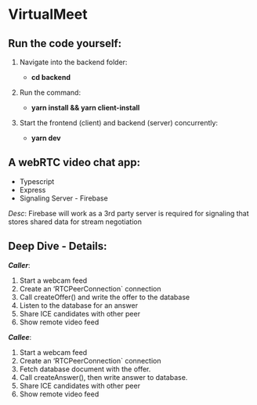 # VirtualMeet

## Run the code yourself:

1. Navigate into the backend folder:

   - **cd backend**

2. Run the command:

   - **yarn install && yarn client-install**

3. Start the frontend (client) and backend (server) concurrently:

   - **yarn dev**

## A webRTC video chat app:

- Typescript
- Express
- Signaling Server - Firebase

_Desc_: Firebase will work as a 3rd party server is required for signaling that stores shared data
for stream negotiation

## Deep Dive - Details:

**_Caller_**:

1. Start a webcam feed
2. Create an ‘RTCPeerConnection` connection
3. Call createOffer() and write the offer to the database
4. Listen to the database for an answer
5. Share ICE candidates with other peer
6. Show remote video feed

**_Callee_**:

1. Start a webcam feed
2. Create an ‘RTCPeerConnection` connection
3. Fetch database document with the offer.
4. Call createAnswer(), then write answer to database.
5. Share ICE candidates with other peer
6. Show remote video feed
